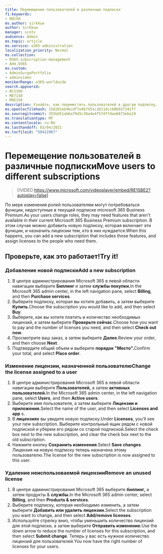 ```yaml
---
title: Перемещение пользователей в различные подписки
f1.keywords:
- NOCSH
ms.author: sirkkuw
author: Sirkkuw
manager: scotv
audience: Admin
ms.topic: article
ms.service: o365-administration
localization_priority: Normal
ms.collection:
- M365-subscription-management
- Adm_O365
ms.custom:
- AdminSurgePortfolio
- adminvideo
monikerRange: o365-worldwide
search.appverid:
- BCS160
- MET150
- MOE150
description: Узнайте, как переместить пользователей в другую подписку.
ms.openlocfilehash: 158201eb4bcdf7e4b7451c1811dcc68692f341ff
ms.sourcegitcommit: 355bd51ab6a79d5c36a4e4f57df74ae6873eba19
ms.translationtype: MT
ms.contentlocale: ru-RU
ms.lasthandoff: 03/04/2021
ms.locfileid: "50422967"
---
```

# <a name="move-users-to-different-subscriptions"></a><span data-ttu-id="e2550-103">Перемещение пользователей в различные подписки</span><span class="sxs-lookup"><span data-stu-id="e2550-103">Move users to different subscriptions</span></span>

> [!VIDEO https://www.microsoft.com/videoplayer/embed/RE1SBE2?autoplay=false]

<span data-ttu-id="e2550-104">По мере изменения ролей пользователям могут потребоваться функции, недоступные в текущей подписке microsoft 365 Business Premium.</span><span class="sxs-lookup"><span data-stu-id="e2550-104">As your users change roles, they may need features that aren't available in their current Microsoft 365 Business Premium subscription.</span></span> <span data-ttu-id="e2550-105">В этом случае можно добавить новую подписку, которая включает эти функции, и назначить лицензии тем, кто в них нуждается.</span><span class="sxs-lookup"><span data-stu-id="e2550-105">When this happens, you can add a new subscription that includes those features, and assign licenses to the people who need them.</span></span>

## <a name="try-it"></a><span data-ttu-id="e2550-106">Проверьте, как это работает!</span><span class="sxs-lookup"><span data-stu-id="e2550-106">Try it!</span></span>

### <a name="add-a-new-subscription"></a><span data-ttu-id="e2550-107">Добавление новой подписки</span><span class="sxs-lookup"><span data-stu-id="e2550-107">Add a new subscription</span></span>

1. <span data-ttu-id="e2550-108">В центре администрирования Microsoft 365 в левой области навигации выберите **Биллинг** и затем **службы покупки.**</span><span class="sxs-lookup"><span data-stu-id="e2550-108">In the Microsoft 365 admin center, in the left navigation pane, select **Billing**, and then **Purchase services**.</span></span>
1. <span data-ttu-id="e2550-109">Выберите подписку, которая вы хотите добавить, а затем выберите **Купить**.</span><span class="sxs-lookup"><span data-stu-id="e2550-109">Choose the subscription you would like to add, and then select **Buy**.</span></span>
1. <span data-ttu-id="e2550-110">Выберите, как вы хотите платить и количество необходимых лицензий, а затем выберите **Проверьте сейчас**.</span><span class="sxs-lookup"><span data-stu-id="e2550-110">Choose how you want to pay and the number of licenses you need, and then select **Check out now**.</span></span>
1. <span data-ttu-id="e2550-111">Просмотрите ваш заказ, а затем выберите **Далее**.</span><span class="sxs-lookup"><span data-stu-id="e2550-111">Review your order, and then choose **Next**.</span></span>
1. <span data-ttu-id="e2550-112">Подтвердите общий объем и выберите **порядок "Место".**</span><span class="sxs-lookup"><span data-stu-id="e2550-112">Confirm your total, and select **Place order**.</span></span>

### <a name="change-the-license-assigned-to-a-user"></a><span data-ttu-id="e2550-113">Изменение лицензии, назначенной пользователю</span><span class="sxs-lookup"><span data-stu-id="e2550-113">Change the license assigned to a user</span></span>

1. <span data-ttu-id="e2550-114">В центре администрирования Microsoft 365 в левой области навигации выберите **Пользователей,** а затем **активных пользователей.**</span><span class="sxs-lookup"><span data-stu-id="e2550-114">In the Microsoft 365 admin center, in the left navigation pane, select **Users**, and then **Active users**.</span></span>
1. <span data-ttu-id="e2550-115">Выберите имя пользователя, а затем выберите **Лицензии и приложения.**</span><span class="sxs-lookup"><span data-stu-id="e2550-115">Select the name of the user, and then select **Licenses and app** s.</span></span>
1. <span data-ttu-id="e2550-116">В **лицензиях** вы увидите новую подписку.</span><span class="sxs-lookup"><span data-stu-id="e2550-116">Under **Licenses**, you'll see your new subscription.</span></span> <span data-ttu-id="e2550-117">Выберите контрольный ящик рядом с новой подпиской и уберем его рядом со старой подпиской.</span><span class="sxs-lookup"><span data-stu-id="e2550-117">Select the check box next to the new subscription, and clear the check box next to the old subscription.</span></span>
1. <span data-ttu-id="e2550-118">Нажмите кнопку **Сохранить изменения**.</span><span class="sxs-lookup"><span data-stu-id="e2550-118">Select **Save changes**.</span></span> <span data-ttu-id="e2550-119">Лицензия на новую подписку теперь назначена этому пользователю.</span><span class="sxs-lookup"><span data-stu-id="e2550-119">The license for the new subscription is now assigned to this user.</span></span>

### <a name="remove-an-unused-license"></a><span data-ttu-id="e2550-120">Удаление неиспользоваемой лицензии</span><span class="sxs-lookup"><span data-stu-id="e2550-120">Remove an unused license</span></span>

1. <span data-ttu-id="e2550-121">В центре администрирования Microsoft 365 выберите **биллинг,** а затем продукты & **службы.**</span><span class="sxs-lookup"><span data-stu-id="e2550-121">In the Microsoft 365 admin center, select **Billing**, and then **Products & services**.</span></span>
1. <span data-ttu-id="e2550-122">Выберите подписку, которая необходимо изменить, а затем выберите **Добавить или удалить лицензии.**</span><span class="sxs-lookup"><span data-stu-id="e2550-122">Select the subscription you want to change, and then select **Add/remove licenses**.</span></span>
1. <span data-ttu-id="e2550-123">Используйте стрелку вниз, чтобы уменьшить количество лицензий для этой подписки, а затем выберите **Отправить изменение.**</span><span class="sxs-lookup"><span data-stu-id="e2550-123">Use the down arrow to reduce the number of licenses for this subscription, and then select **Submit change**.</span></span> <span data-ttu-id="e2550-124">Теперь у вас есть нужное количество лицензий для пользователей.</span><span class="sxs-lookup"><span data-stu-id="e2550-124">You now have the right number of licenses for your users.</span></span>